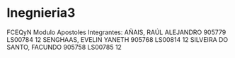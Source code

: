 # Inegnieria3
FCEQyN Modulo Apostoles
Integrantes:
AÑAIS, RAÚL ALEJANDRO 905779 LS00784 12
SENGHAAS, EVELIN YANETH 905768 LS00814 12
SILVEIRA DO SANTO, FACUNDO 905758 LS00785 12
